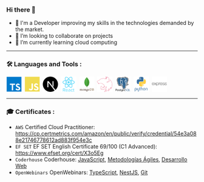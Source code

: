 ### Hi there 👋

- 🔭 I'm a Developer improving my skills in the technologies demanded by the market.
- 👯 I’m looking to collaborate on projects
- 🌱 I’m currently learning cloud computing
---
### :hammer_and_wrench: Languages and Tools :

<div>
  <img src="https://github.com/devicons/devicon/blob/master/icons/typescript/typescript-plain.svg" title="ts" alt="ts" width="40" height="40"/>&nbsp;
  <img src="https://github.com/devicons/devicon/blob/master/icons/javascript/javascript-plain.svg" title="js" alt="js" width="40" height="40"/>&nbsp;
  <img src="https://github.com/devicons/devicon/blob/master/icons/nextjs/nextjs-plain.svg" title="nextjs" alt="nextjs" width="40" height="40"/>&nbsp;
  <img src="https://github.com/devicons/devicon/blob/master/icons/react/react-original-wordmark.svg" title="react" alt="react" width="40" height="40"/>&nbsp;
  <img src="https://github.com/devicons/devicon/blob/master/icons/mongodb/mongodb-original-wordmark.svg" title="mongodb" alt="mongodb" width="40" height="40"/>&nbsp;
  <img src="https://github.com/devicons/devicon/blob/master/icons/nestjs/nestjs-line.svg" title="nestjs" alt="nestjs" width="40" height="40"/>&nbsp;
  <img src="https://github.com/devicons/devicon/blob/master/icons/postgresql/postgresql-original-wordmark.svg" title="postgresql" alt="postgresql" width="40" height="40"/>&nbsp;
  <img src="https://github.com/devicons/devicon/blob/master/icons/python/python-original-wordmark.svg" title="python" alt="python" width="40" height="40"/>&nbsp;
  <img src="https://github.com/devicons/devicon/blob/master/icons/express/express-original-wordmark.svg" title="express" alt="express" width="40" height="40"/>&nbsp;
</div>

---
### :mortar_board: Certificates :
- ```AWS``` Certified Cloud Practitioner: https://cp.certmetrics.com/amazon/en/public/verify/credential/54e3a088e21746778612ad883f954e3c 
- ```EF SET``` EF SET English Certificate 69/100 (C1 Advanced): 
https://www.efset.org/cert/X3o5Eg
- ```Coderhouse``` Coderhouse: [JavaScript](https://www.coderhouse.cl/certificados/6224fb1f490bb200255bde1f), [Metodologías Ágiles](https://www.coderhouse.cl/certificados/622bd9ee587734009e29ecc4), [Desarrollo Web](https://www.coderhouse.cl/certificados/62434944ed273f001998f26b)
- ```OpenWebinars``` OpenWebinars: [TypeScript](https://openwebinars.net/cert/ejm5), [NestJS](https://openwebinars.net/cert/olvc), [Git](https://openwebinars.net/cert/Dp7P)


<!--
**CamiloERH/CamiloERH** is a ✨ _special_ ✨ repository because its `README.md` (this file) appears on your GitHub profile.

Here are some ideas to get you started:

- 🔭 I’m currently working on ...

- 👯 I’m looking to collaborate on ...
- 🤔 I’m looking for help with ...
- 💬 Ask me about ...
- 📫 How to reach me: ...
- 😄 Pronouns: ...
- ⚡ Fun fact: ...
-->
